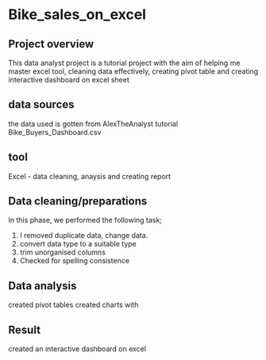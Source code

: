 # Bike_sales_on_excel

## Project overview

This data analyst project is a tutorial project with the aim of helping me master excel tool, cleaning data effectively, creating pivot table and creating interactive dashboard on excel sheet

## data sources

the data used is gotten from AlexTheAnalyst tutorial Bike_Buyers_Dashboard.csv

## tool
Excel - data cleaning, anaysis and creating report

## Data cleaning/preparations

In this phase, we performed the following task;
1) I removed duplicate data, change data.
2) convert data type to a suitable type
3) trim unorganised columns
4) Checked for spelling consistence

## Data analysis

created pivot tables
created charts with 

## Result
created an interactive dashboard on excel



